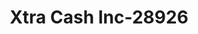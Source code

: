 ---
f_zip-code: 19971
f_state-code: DE
title: Xtra Cash Inc-28926
f_phone: 301-306-7116
f_city-only: Rehoboth Beach
f_address: Rehoboth Beach Rehoboth Beach
f_location-unique-id: '28926'
slug: xtra-cash-inc-28926
updated-on: '2024-05-30T13:46:58.046Z'
created-on: '2024-05-30T13:36:59.803Z'
published-on: '2024-05-30T13:54:32.469Z'
f_city-state: cms/city/rehoboth-beach-de.md
f_company: cms/company/xtra-cash-inc.md
f_state: cms/state/delaware.md
layout: '[payday-loan].html'
tags: payday-loan
---